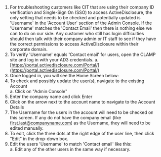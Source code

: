1. For troubleshooting customers like CIT that are using their company ID verification and Single-Sign On (SSO) to access ActiveDisclosure, the only setting that needs to be checked and potentially updated is &#39;Username&#39; in the &#39;Account User&#39; section of the Admin Console.  If the &#39;Username&#39; matches the &#39;Contact Email&#39; then there is nothing else we can to do on our side.  Any customer who still has login difficulties should then talk with their company admin or IT staff to see if they have the correct permissions to access ActiveDisclosure within their corporate domain.
2. To verify &#39;Username&#39; equals &#39;Contact email&#39; for users, open the CLAMP site and log in with your AD3 credentials.
  a. [https://portal.activedisclosure.com/Portal/](https://portal.activedisclosure.com/Portal/)
3. Once logged in, you will see the Home Screen below:
4. To check and possibly update the user(s), navigate to the existing Account<br>
  a. Click on &quot;Admin Console&quot;
5. Enter the company name and click Enter
6. Click on the arrow next to the account name to navigate to the Account Details
7. The Username for the users in the account will need to be checked on this screen.  If any do not have the company email (like first.last@companyname.com) as the Username, they will need to be edited manually.
8. To edit, click the three dots at the right edge of the user line, then click &quot;Edit&quot; in the drop-down box.
9. Edit the users &#39;Username&#39; to match &#39;Contact email&#39; like this:<br>
  a. Edit any of the other users in the same way if necessary.
